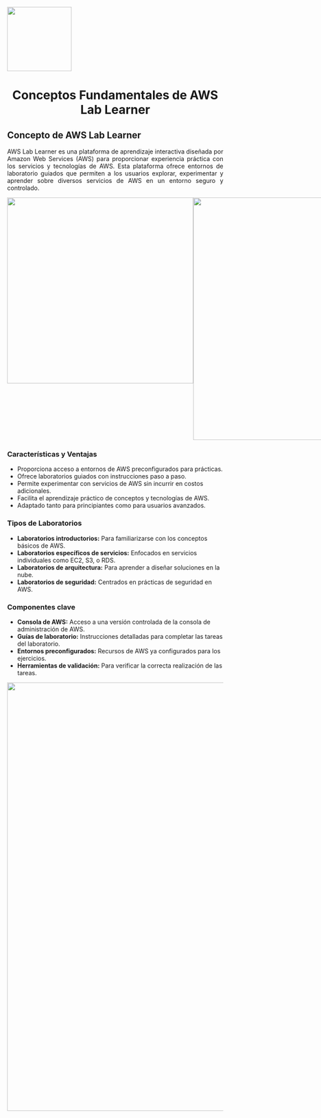 <p align="left">
  <img src="https://semanadelcannabis.cayetano.edu.pe/assets/img/logo-upch.png" width="150">
  <h1 align="center">Conceptos Fundamentales de AWS Lab Learner</h1>
</p>

## Concepto de AWS Lab Learner
<p align="justify">AWS Lab Learner es una plataforma de aprendizaje interactiva diseñada por Amazon Web Services (AWS) para proporcionar experiencia práctica con los servicios y tecnologías de AWS. Esta plataforma ofrece entornos de laboratorio guiados que permiten a los usuarios explorar, experimentar y aprender sobre diversos servicios de AWS en un entorno seguro y controlado.</p>
<div align="center"; style="display: flex; justify-content: space-between;">
  <img src="https://github.com/EdwinJaraOFC/AWS-Cloud-Project/assets/150296803/d10056df-3c69-402c-8191-bd01fe935898" width="434">
  <img src="https://github.com/EdwinJaraOFC/AWS-Cloud-Project/assets/150296803/62756259-08ed-4d7a-8c36-332b04d0c6b7" width="566">
</div>

### Características y Ventajas
- Proporciona acceso a entornos de AWS preconfigurados para prácticas.
- Ofrece laboratorios guiados con instrucciones paso a paso.
- Permite experimentar con servicios de AWS sin incurrir en costos adicionales.
- Facilita el aprendizaje práctico de conceptos y tecnologías de AWS.
- Adaptado tanto para principiantes como para usuarios avanzados.

### Tipos de Laboratorios
- **Laboratorios introductorios:** Para familiarizarse con los conceptos básicos de AWS.
- **Laboratorios específicos de servicios:** Enfocados en servicios individuales como EC2, S3, o RDS.
- **Laboratorios de arquitectura:** Para aprender a diseñar soluciones en la nube.
- **Laboratorios de seguridad:** Centrados en prácticas de seguridad en AWS.

### Componentes clave
- **Consola de AWS:** Acceso a una versión controlada de la consola de administración de AWS.
- **Guías de laboratorio:** Instrucciones detalladas para completar las tareas del laboratorio.
- **Entornos preconfigurados:** Recursos de AWS ya configurados para los ejercicios.
- **Herramientas de validación:** Para verificar la correcta realización de las tareas.
<p align= "center">
  <img src="https://github.com/EdwinJaraOFC/AWS-Cloud-Project/assets/150296803/78ecdda3-1ce6-457c-a04e-26cc6a3661ff" width="1000">
</p>
